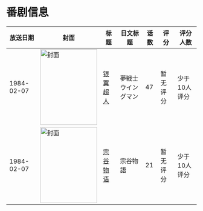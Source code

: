 # 番剧信息

|放送日期|封面|标题|日文标题|话数|评分|评分人数|
|---|---|---|---|---|---|---|
|1984-02-07|<img src="//lain.bgm.tv/pic/cover/c/1b/34/39567_Ao99M.jpg" alt="封面" style="width:150px;height:200px;object-fit:cover;">|[银翼超人](https://bangumi.tv/subject/39567)|夢戦士ウイングマン|47|暂无评分|少于10人评分|
|1984-02-07|<img src="//lain.bgm.tv/pic/cover/c/2e/13/188950_JS7H6.jpg" alt="封面" style="width:150px;height:200px;object-fit:cover;">|[宗谷物语](https://bangumi.tv/subject/188950)|宗谷物語|21|暂无评分|少于10人评分|
